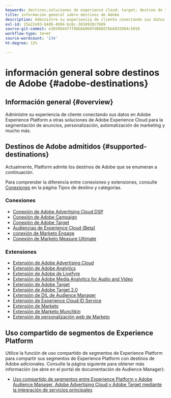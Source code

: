 ```yaml
---
keywords: destinos;soluciones de experience cloud; target; destino de target; ad cloud; advertising cloud; audience manager; destino de adobe target; target; destino de audience manager;
title: información general sobre destinos de Adobe
description: Administre su experiencia de cliente conectando sus datos en Platform a otras soluciones de Adobe Experience Cloud para la segmentación de anuncios, personalización, automatización de marketing y mucho más
exl-id: 15a22a93-b4d6-4b94-bc6c-3634920c7689
source-git-commit: e3039944fff96bbb060fd800d7bbb032084c5010
workflow-type: tm+mt
source-wordcount: '234'
ht-degree: 12%

---
```


# información general sobre destinos de Adobe {#adobe-destinations}

## Información general {#overview}

Administre su experiencia de cliente conectando sus datos en Adobe Experience Platform a otras soluciones de Adobe Experience Cloud para la segmentación de anuncios, personalización, automatización de marketing y mucho más.

## Destinos de Adobe admitidos {#supported-destinations}

Actualmente, Platform admite los destinos de Adobe que se enumeran a continuación.

Para comprender la diferencia entre conexiones y extensiones, consulte [Conexiones](../../destination-types.md#connections) en la página Tipos de destino y categorías.

### Conexiones

* [Conexión de Adobe Advertising Cloud DSP](/help/destinations/catalog/advertising/adobe-advertising-cloud-connection.md)
* [Conexión de Adobe Campaign](../email-marketing/adobe-campaign.md)
* [Conexión de Adobe Target](/help/destinations/catalog/personalization/adobe-target-connection.md)
* [Audiencias de Experience Cloud (Beta)](/help/destinations/catalog/adobe/experience-cloud-audiences.md)
* [conexión de Marketo Engage](/help/destinations/catalog/adobe/marketo-engage.md)
* [Conexión de Marketo Measure Ultimate](/help/destinations/catalog/adobe/marketo-measure-ultimate.md)

### Extensiones

* [Extensión de Adobe Advertising Cloud](../advertising/adobe-advertising-cloud.md)
* [Extensión de Adobe Analytics](../analytics/adobe-analytics.md)
* [Extensión de Adobe de Livefyre](../social/adobe-livefyre.md)
* [Extensión de Adobe Media Analytics for Audio and Video](../analytics/adobe-video-analytics.md)
* [Extensión de Adobe Target](../personalization/adobe-target.md)
* [Extensión de Adobe Target 2.0](../personalization/adobe-target-v2.md)
* [Extensión de DIL de Audience Manager](../data-management/aam-dil-extension.md)
* [Extensión de Experience Cloud ID Service](../personalization/adobe-ecid.md)
* [Extensión de Marketo](../email/marketo.md)
* [Extensión de Marketo Munchkin](../email/marketo-munchkin.md)
* [Extensión de personalización web de Marketo](../personalization/marketo-web-personalization.md)

## Uso compartido de segmentos de Experience Platform

Utilice la función de uso compartido de segmentos de Experience Platform para compartir sus segmentos de Experience Platform con destinos de Adobe adicionales. Consulte la página siguiente para obtener más información (se abre en el portal de documentación de Audience Manager):

* [Uso compartido de segmentos entre Experience Platform y Adobe Audience Manager, Adobe Advertising Cloud y Adobe Target mediante la integración de servicios principales](https://experienceleague.adobe.com/docs/audience-manager/user-guide/implementation-integration-guides/integration-experience-platform/aam-aep-audience-sharing.html)
